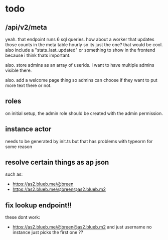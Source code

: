 # todo

## /api/v2/meta

yeah. that endpoint runs 6 sql queries. how about a worker that updates those counts in the meta table hourly so its just the one? that would be cool. also include a "stats_last_updated" or something to show in the frontend because i think thats important.

also. store admins as an array of userids. i want to have multiple admins visible there.

also. add a welcome page thing so admins can choose if they want to put more text there or not.

## roles

on initial setup, the admin role should be created with the admin permission.

## instance actor

needs to be generated by init.ts but that has problems with typeorm for some reason

## resolve certain things as ap json

such as:

- https://as2.blueb.me/@breen
- https://as2.blueb.me/@breen@as2.blueb.m2

## fix lookup endpoint!!

these dont work:

- https://as2.blueb.me/@breen@as2.blueb.m2
  and just username no instance just picks the first one ??
